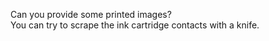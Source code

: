 Can you provide some printed images?  
You can try to scrape the ink cartridge contacts with a knife.